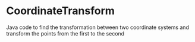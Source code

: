 # CoordinateTransform
Java code to find the transformation between two coordinate systems and transform the points from the first to the second

